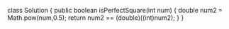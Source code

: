 class Solution {
    public boolean isPerfectSquare(int num) {
            double num2 = Math.pow(num,0.5);
            return num2 == (double)((int)num2);
    }
}